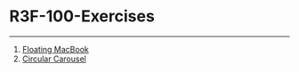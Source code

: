 # R3F-100-Exercises

---

1. [Floating MacBook](https://r3f-100-exercises.vercel.app/1)
2. [Circular Carousel](https://r3f-100-exercises.vercel.app/2)
